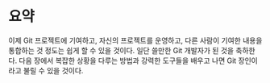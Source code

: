 # 요약

이제 Git 프로젝트에 기여하고, 자신의 프로젝트를 운영하고, 다른 사람이 기여한 내용을 통합하는 것 정도는 쉽게 할 수 있을 것이다. 일단 쓸만한 Git 개발자가 된 것을 축하한다. 다음 장에서 복잡한 상황을 다루는 방법과 강력한 도구들을 배우고 나면 Git 장인이라고 불릴 수 있을 것이다.
